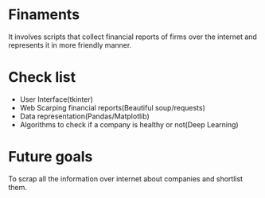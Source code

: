 # Finaments
It involves scripts that collect financial reports of firms over the internet and represents it in more friendly manner.

# Check list
* User Interface(tkinter)
* Web Scarping financial reports(Beautiful soup/requests)
* Data representation(Pandas/Matplotlib)
* Algorithms to check if a company is healthy or not(Deep Learning)

# Future goals
To scrap all the information over internet about companies and shortlist them.
